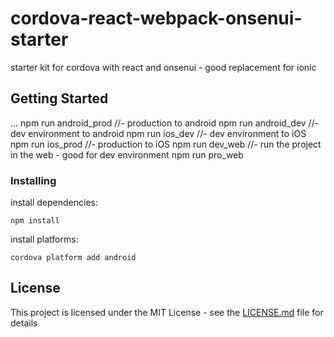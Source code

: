 # cordova-react-webpack-onsenui-starter

starter kit for cordova with react and onsenui - good replacement for ionic

## Getting Started

...
npm run android_prod //- production to android
npm run android_dev //- dev environment to android
npm run ios_dev //- dev environment to iOS
npm run ios_prod //- production to iOS
npm run dev_web //- run the project in the web - good for dev environment
npm run pro_web


### Installing

install dependencies:
```
npm install
```
install platforms:
```
cordova platform add android
```

## License

This project is licensed under the MIT License - see the [LICENSE.md](LICENSE.md) file for details




